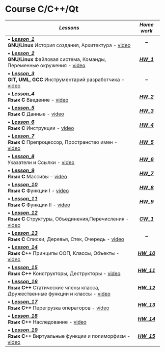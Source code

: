 # Course C/C++/Qt

|***Lessons***|***Home work***|
|---|:-:|
|• [***Lesson_1***](https://github.com/BurdichxD4r/Cpp_Lessons/tree/master/class_work/Lesson_1)<br>**GNU/Linux** История создания, Архитектура - [video](https://youtu.be/OqUWYzSx-PI)| ***–*** |
|• [***Lesson_2***](https://github.com/BurdichxD4r/Cpp_Lessons/tree/master/class_work/Lesson_2)<br>**GNU/Linux** Файловая система, Команды, Переменные окружения - [video]()|[***HW_1***](https://github.com/BurdichxD4r/Cpp_Lessons/tree/master/home_work/HW_1_Burdeynyi#task_1)|
|• [***Lesson_3***](https://github.com/BurdichxD4r/Cpp_Lessons/tree/master/class_work/Lesson_3)<br>**GIT, UML, GCC** Инструментарий разработчика - [video]()| ***–*** |
|• [***Lesson_4***](https://github.com/BurdichxD4r/Cpp_Lessons/tree/master/class_work/Lesson_4)<br>**Язык С** Введение - [video](https://youtu.be/kgZVgsyuemw)|[***HW_2***](https://github.com/BurdichxD4r/Cpp_Lessons/tree/master/home_work/HW_2_Burdeynyi#task_1)|
|• [***Lesson_5***](https://github.com/BurdichxD4r/Cpp_Lessons/blob/master/class_work/Lesson_5/README.md#данные-в-языке-c)<br>**Язык С** Данные - [video](https://youtu.be/6KBc3ibBQMc)|[***HW_3***](https://github.com/BurdichxD4r/Cpp_Lessons/tree/master/home_work/HW_3_Burdeynyi#task_3)|
|• [***Lesson_6***](https://github.com/BurdichxD4r/Cpp_Lessons/blob/master/class_work/Lesson_6/README.md#инструкции-языка-с)<br>**Язык C** Инструкции - [video](https://youtu.be/L80Q1JzDE9I)|[***HW_4***](https://github.com/BurdichxD4r/Cpp_Lessons/tree/master/home_work/HW_4_Burdeynyi#task_1)|
|• [***Lesson_7***](https://github.com/BurdichxD4r/Cpp_Lessons/blob/master/class_work/Lesson_7/README.md#препроцессорпространство-имен)<br>**Язык C** Препроцессор, Пространство имен - [video](https://youtu.be/O4JWybS2SyA)|[***HW_5***](https://github.com/BurdichxD4r/Cpp_Lessons/tree/master/home_work/HW_5_Burdeynyi#task_1)|
|• [***Lesson_8***](https://github.com/BurdichxD4r/Cpp_Lessons/blob/master/class_work/Lesson_8/README.md#указатели-и-ссылки)<br>Указатели и Ссылки - [video](https://youtu.be/eED2VTY6BA8)|[***HW_6***](https://github.com/BurdichxD4r/Cpp_Lessons/tree/master/home_work/HW_6_Burdeynyi#task_1)|
|• [***Lesson_9***](https://github.com/BurdichxD4r/Cpp_Lessons/tree/master/class_work/Lesson_9#массивы-в-языке-с)<br>**Язык C** Массивы - [video](https://youtu.be/Z3rtVE36QAM)|[***HW_7***](https://github.com/BurdichxD4r/Cpp_Lessons/tree/master/home_work/HW_7_Burdeynyi#task_1)|
|• [***Lesson_10***](https://github.com/BurdichxD4r/Cpp_Lessons/tree/master/class_work/Lesson_10#функции-в-языке-с-i)<br>**Язык C** Функции I - [video]()|[***HW_8***](https://github.com/BurdichxD4r/Cpp_Lessons/tree/master/home_work/HW_8_Burdeynyi#task_1)|
|• [***Lesson_11***](https://github.com/BurdichxD4r/Cpp_Lessons/tree/master/class_work/Lesson_11)<br>**Язык C** Функции II - [video]()|[***HW_9***](https://github.com/BurdichxD4r/Cpp_Lessons/tree/master/home_work/HW_9_Burdeynyi#task_1)|
|• [***Lesson_12***](https://github.com/BurdichxD4r/Cpp_Lessons/tree/master/class_work/Lesson_12)<br>**Язык C** Структуры, Объединения,Перечисления - [video]()|[***CW_1***](https://github.com/BurdichxD4r/Cpp_Lessons/tree/master/home_work/CW_1_Burdeynyi#курсовая-работа-1)|
|• [***Lesson_13***](https://github.com/BurdichxD4r/Cpp_Lessons/tree/master/class_work/Lesson_13#списки-деревья-стек-очередь)<br>**Язык C** Списки, Деревья, Стек, Очередь - [video]()| ***–*** |
|• [***Lesson_14***](https://github.com/BurdichxD4r/Cpp_Lessons/tree/master/class_work/Lesson_14#принципы-ооп-классы-объекты)<br>**Язык C++** Принципы ООП, Классы, Объекты - [video]()|[***HW_10***](https://github.com/BurdichxD4r/Cpp_Lessons/tree/master/home_work/HW_10_Burdeynyi#task_1)|
|• [***Lesson_15***](https://github.com/BurdichxD4r/Cpp_Lessons/blob/master/class_work/Lesson_15/README.md)<br>**Язык C++** Конструкторы, Деструкторы - [video]()|[***HW_11***](https://github.com/BurdichxD4r/Cpp_Lessons/tree/master/home_work/HW_11_Burdeynyi#task_1)|
|• [***Lesson_16***](https://github.com/BurdichxD4r/Cpp_Lessons/blob/master/class_work/Lesson_16/README.md)<br>**Язык C++** Статические члены класса, Дружественные функции и классы - [video]()|[***HW_12***](https://github.com/BurdichxD4r/Cpp_Lessons/tree/master/home_work/HW_12_Burdeynyi#task_1)|
|• [***Lesson_17***](https://github.com/BurdichxD4r/Cpp_Lessons/tree/master/class_work/Lesson_17#перегрузка-операторов-в-с)<br>**Язык C++** Перегрузка операторов - [video]()|[***HW_13***](https://github.com/BurdichxD4r/Cpp_Lessons/tree/master/home_work/HW_13_Burdeynyi#task_1)|
|• [***Lesson_18***](https://github.com/BurdichxD4r/Cpp_Lessons/tree/master/class_work/Lesson_18#наследование-в-с)<br>**Язык C++** Наследование - [video]()|[***HW_14***](https://github.com/BurdichxD4r/Cpp_Lessons/tree/master/home_work/HW_14_Burdeynyi#task_1)|
|• [***Lesson_19***](https://github.com/BurdichxD4r/Cpp_Lessons/tree/master/class_work/Lesson_19#виртуальные-функции-и-полиморфизм)<br>**Язык C++** Виртуальные функции и полиморфизм - [video]()|[***HW_15***](https://github.com/BurdichxD4r/Cpp_Lessons/tree/master/home_work/HW_15_Burdeynyi#task_1)|